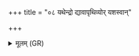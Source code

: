 +++
title = "०८ यथेन्द्रो द्यावापृथिव्योर् यशस्वान्"

+++
<details><summary>मूलम् (GR)</summary>

यथेन्द्रो द्यावापृथिव्योर् यशस्वान्  
यथाप ओषधीषु ।  
यथा विश्वेषु देवेष्व्  
एवा देवेषु यशसः स्याम ॥
</details>